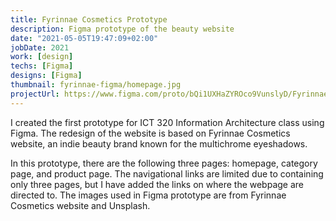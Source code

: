 ```yaml
---
title: Fyrinnae Cosmetics Prototype
description: Figma prototype of the beauty website
date: "2021-05-05T19:47:09+02:00"
jobDate: 2021
work: [design]
techs: [Figma]
designs: [Figma]
thumbnail: fyrinnae-figma/homepage.jpg
projectUrl: https://www.figma.com/proto/bQi1UXHaZYROco9VunslyD/Fyrinnae-Cosmetics-IA?node-id=109%3A2595&scaling=min-zoom
---
```


I created the first prototype for ICT 320 Information Architecture class using Figma. The redesign of the website is based on Fyrinnae Cosmetics website, an indie beauty brand known for the multichrome eyeshadows. 

In this prototype, there are the following three pages: homepage, category page, and product page. The navigational links are limited due to containing only three pages, but I have added the links on where the webpage are directed to. The images used in Figma prototype are from Fyrinnae Cosmetics website and Unsplash. 
